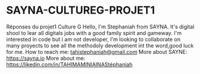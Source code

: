 # SAYNA-CULTUREG-PROJET1
Réponses du projet1  Culture G 
Hello, I'm Stephaniah from SAYNA. It's digital shool to lear all digitals jobs with a good family spirit and gameway.
I'm interested in code but i am not developer,
I'm looking to collaborate on many proyects to see all the methodoly development int the word,good luck for me.
How to reach me: tahistephaniah@gmail.com
More about SAYNE: https://sayna.io
More about me: https://likedin.com/in/TAHIMAMINIAINAStéphaniah
